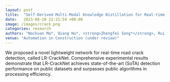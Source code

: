 ```yaml
---
layout: post
title:  "Self-Derived Multi-Modal Knowledge Distillation for Real-time Road Crack Detection"
date:   2023-08-28 22:21:59 +00:00
image: /images/crack.png
categories: research
authors: "Nachuan Ma*, Qiang Hu*, <strong>Zhengfei Song*</strong>, Rui Fan and Lihua Xie"
venue: "Automation in Construction (under review)"
---
```

We proposed a novel lightweight network for real-time road crack detection, called LR-CrackNet. Comprehensive experimental results demonstrate that LR-CrackNet achieves state-of-the-art (SoTA) detection performance on public datasets and surpasses public algorithms in processing efficiency.
